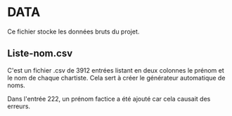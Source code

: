 # DATA
Ce fichier stocke les données bruts du projet.

## Liste-nom.csv

C'est un fichier .csv de 3912 entrées listant en deux colonnes le prénom et le nom de chaque chartiste. Cela sert à créer le générateur automatique de noms.

Dans l'entrée 222, un prénom factice a été ajouté car cela causait des erreurs.

